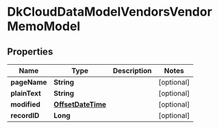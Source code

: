 
# DkCloudDataModelVendorsVendorMemoModel

## Properties
Name | Type | Description | Notes
------------ | ------------- | ------------- | -------------
**pageName** | **String** |  |  [optional]
**plainText** | **String** |  |  [optional]
**modified** | [**OffsetDateTime**](OffsetDateTime.md) |  |  [optional]
**recordID** | **Long** |  |  [optional]



